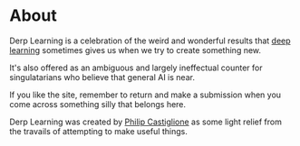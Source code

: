 # About

Derp Learning is a celebration of the weird and wonderful results that
[deep learning](https://en.wikipedia.org/wiki/Deep_learning) sometimes gives us
when we try to create something new.

It's also offered as an ambiguous and largely ineffectual counter for
singulatarians who believe that general AI is near.

If you like the site, remember to return and make a submission when you come
across something silly that belongs here.

Derp Learning was created by
[Philip Castiglione](https://github.com/PhilipCastiglione) as some light relief
from the travails of attempting to make useful things.
